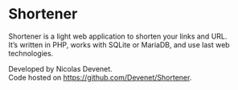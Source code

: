 # Shortener

Shortener is a light web application to shorten your links and URL.  
It’s written in PHP, works with SQLite or MariaDB, and use last web technologies.

Developed by Nicolas Devenet.  
Code hosted on <https://github.com/Devenet/Shortener>.
